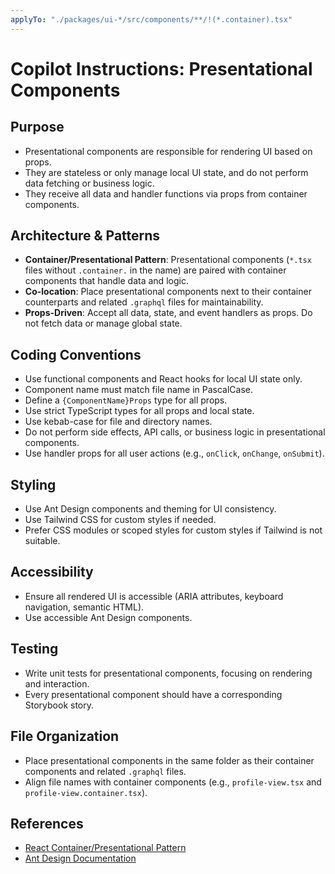 ```yaml
---
applyTo: "./packages/ui-*/src/components/**/!(*.container).tsx" 
---
```


# Copilot Instructions: Presentational Components

## Purpose

- Presentational components are responsible for rendering UI based on props.
- They are stateless or only manage local UI state, and do not perform data fetching or business logic.
- They receive all data and handler functions via props from container components.

## Architecture & Patterns

- **Container/Presentational Pattern**: Presentational components (`*.tsx` files without `.container.` in the name) are paired with container components that handle data and logic.
- **Co-location**: Place presentational components next to their container counterparts and related `.graphql` files for maintainability.
- **Props-Driven**: Accept all data, state, and event handlers as props. Do not fetch data or manage global state.

## Coding Conventions

- Use functional components and React hooks for local UI state only.
- Component name must match file name in PascalCase.
- Define a `{ComponentName}Props` type for all props.
- Use strict TypeScript types for all props and local state.
- Use kebab-case for file and directory names.
- Do not perform side effects, API calls, or business logic in presentational components.
- Use handler props for all user actions (e.g., `onClick`, `onChange`, `onSubmit`).

## Styling

- Use Ant Design components and theming for UI consistency.
- Use Tailwind CSS for custom styles if needed.
- Prefer CSS modules or scoped styles for custom styles if Tailwind is not suitable.

## Accessibility

- Ensure all rendered UI is accessible (ARIA attributes, keyboard navigation, semantic HTML).
- Use accessible Ant Design components.

## Testing

- Write unit tests for presentational components, focusing on rendering and interaction.
- Every presentational component should have a corresponding Storybook story.

## File Organization

- Place presentational components in the same folder as their container components and related `.graphql` files.
- Align file names with container components (e.g., `profile-view.tsx` and `profile-view.container.tsx`).

## References

- [React Container/Presentational Pattern](https://www.patterns.dev/react/presentational-container-pattern/)
- [Ant Design Documentation](https://ant.design/docs/react/introduce)